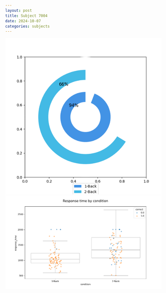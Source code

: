 ```yaml
---
layout: post
title: Subject 7004
date: 2024-10-07
categories: subjects
---
```


![](data/7004/run-6/7004_accuracy_by_condition.png)
![](data/7004/run-6/7004_response_time_by_condition.png)
